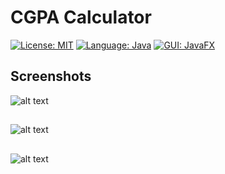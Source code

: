 # CGPA Calculator 

[![License: MIT](https://img.shields.io/badge/License-MIT-yellow.svg)](https://opensource.org/licenses/MIT) 
[![Language: Java](https://img.shields.io/badge/Language-Java-green.svg)](https://www.java.com) 
[![GUI: JavaFX](https://img.shields.io/badge/GUI-JavaFX-lightgrey.svg)](https://openjfx.io/)

## Screenshots

![alt text](https://github.com/Rizwan-Hasan/CGPA_Calculator/raw/master/screenshots/Main_Window.PNG "Main Window")
##
![alt text](https://github.com/Rizwan-Hasan/CGPA_Calculator/raw/master/screenshots/Main_Window_Showing_CGPA.PNG "Main Window Showing CGPA")
##
![alt text](https://github.com/Rizwan-Hasan/CGPA_Calculator/raw/master/screenshots/Grade_Sheet_Editor_Window.PNG "Grade Sheet Editor Window")

